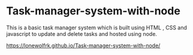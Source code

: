 # Task-manager-system-with-node

This is a basic task manager system which is built using HTML , CSS and javascript to update and delete tasks and hosted using node.

https://lonewolfrk.github.io/Task-manager-system-with-node/
